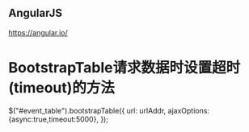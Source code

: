 ## AngularJS
https://angular.io/  

# BootstrapTable请求数据时设置超时(timeout)的方法
$("#event_table").bootstrapTable({
 url: urlAddr,
 ajaxOptions: {async:true,timeout:5000},
});